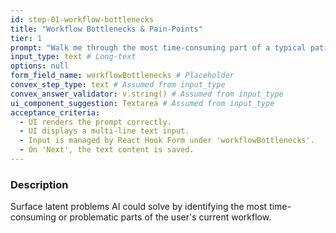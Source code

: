 ```yaml
---
id: step-01-workflow-bottlenecks
title: "Workflow Bottlenecks & Pain-Points"
tier: 1
prompt: "Walk me through the most time-consuming part of a typical patient visit."
input_type: text # Long-text
options: null
form_field_name: workflowBottlenecks # Placeholder
convex_step_type: text # Assumed from input_type
convex_answer_validator: v.string() # Assumed from input_type
ui_component_suggestion: Textarea # Assumed from input_type
acceptance_criteria:
  - UI renders the prompt correctly.
  - UI displays a multi-line text input.
  - Input is managed by React Hook Form under 'workflowBottlenecks'.
  - On 'Next', the text content is saved.
---
```


### Description

Surface latent problems AI could solve by identifying the most time-consuming or problematic parts of the user's current workflow. 